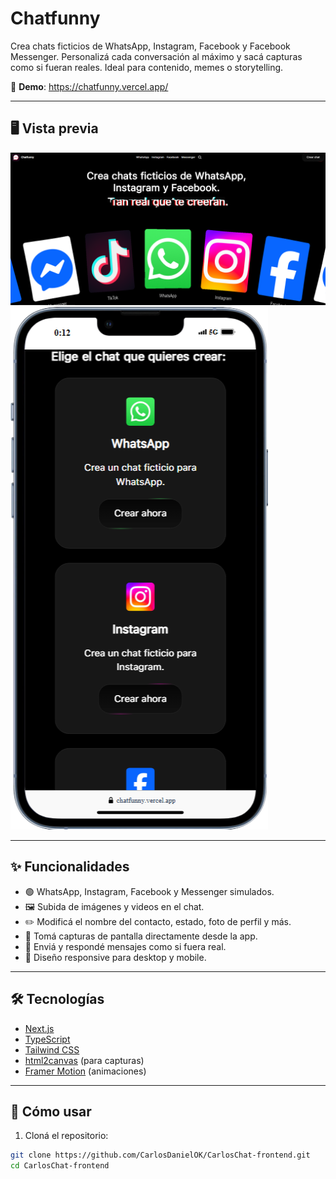 # Chatfunny

Crea chats ficticios de WhatsApp, Instagram, Facebook y Facebook Messenger. Personalizá cada conversación al máximo y sacá capturas como si fueran reales. Ideal para contenido, memes o storytelling.

🚀 **Demo**: https://chatfunny.vercel.app/

---

## 🖥️ Vista previa

![Captura Desktop](./assets/capturadesktop.png)
![Captura Mobile](./assets/capturamobile.png)

---

## ✨ Funcionalidades

- 🟢 WhatsApp, Instagram, Facebook y Messenger simulados.
- 🖼️ Subida de imágenes y videos en el chat.
- ✏️ Modificá el nombre del contacto, estado, foto de perfil y más.
- 📸 Tomá capturas de pantalla directamente desde la app.
- 💬 Enviá y respondé mensajes como si fuera real.
- 📱 Diseño responsive para desktop y mobile.

---

## 🛠️ Tecnologías

- [Next.js](https://nextjs.org/)
- [TypeScript](https://www.typescriptlang.org/)
- [Tailwind CSS](https://tailwindcss.com/)
- [html2canvas](https://html2canvas.hertzen.com/) (para capturas)
- [Framer Motion](https://www.framer.com/motion/) (animaciones)

---

## 🚀 Cómo usar

1. Cloná el repositorio:
```bash
git clone https://github.com/CarlosDanielOK/CarlosChat-frontend.git
cd CarlosChat-frontend

